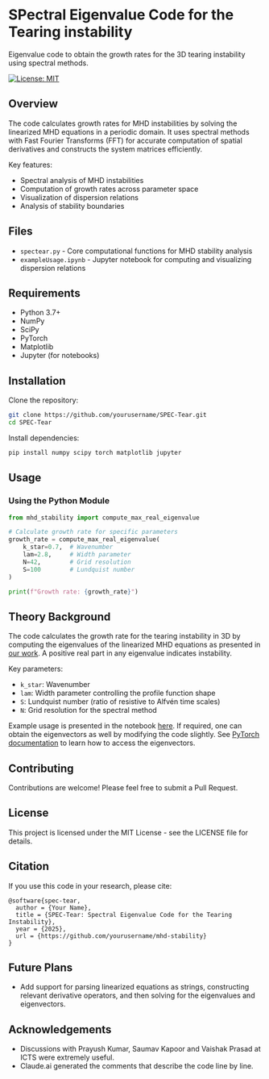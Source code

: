# **SP**ectral **E**igenvalue **C**ode for the **T**earing instability

Eigenvalue code to obtain the growth rates for the 3D tearing instability using spectral methods.



[![License: MIT](https://img.shields.io/badge/License-MIT-yellow.svg)](https://opensource.org/licenses/MIT)


## Overview

The code calculates growth rates for MHD instabilities by solving the linearized MHD equations in a periodic domain. It uses spectral methods with Fast Fourier Transforms (FFT) for accurate computation of spatial derivatives and constructs the system matrices efficiently.

Key features:
- Spectral analysis of MHD instabilities
- Computation of growth rates across parameter space
- Visualization of dispersion relations
- Analysis of stability boundaries

## Files

- `spectear.py` - Core computational functions for MHD stability analysis
- `exampleUsage.ipynb` - Jupyter notebook for computing and visualizing dispersion relations

## Requirements

- Python 3.7+
- NumPy
- SciPy
- PyTorch
- Matplotlib
- Jupyter (for notebooks)

## Installation

Clone the repository:
```bash
git clone https://github.com/yourusername/SPEC-Tear.git
cd SPEC-Tear
```

Install dependencies:
```bash
pip install numpy scipy torch matplotlib jupyter
```

## Usage

### Using the Python Module

```python
from mhd_stability import compute_max_real_eigenvalue

# Calculate growth rate for specific parameters
growth_rate = compute_max_real_eigenvalue(
    k_star=0.7,  # Wavenumber
    lam=2.8,     # Width parameter
    N=42,        # Grid resolution
    S=100        # Lundquist number
)

print(f"Growth rate: {growth_rate}")
```


## Theory Background

The code calculates the growth rate for the tearing instability in 3D by computing the eigenvalues of the linearized MHD equations as presented in [our work](https://arxiv.org/abs/2412.10065v1). A positive real part in any eigenvalue indicates instability.

Key parameters:
- `k_star`: Wavenumber
- `lam`: Width parameter controlling the profile function shape
- `S`: Lundquist number (ratio of resistive to Alfvén time scales)
- `N`: Grid resolution for the spectral method

Example usage is presented in the notebook [here](exampleUsage.ipynb). If required, one can obtain the eigenvectors as well by modifying the code slightly. See [PyTorch documentation](https://pytorch.org/docs/stable/index.html) to learn how to access the eigenvectors. 


## Contributing

Contributions are welcome! Please feel free to submit a Pull Request.

## License

This project is licensed under the MIT License - see the LICENSE file for details.

## Citation

If you use this code in your research, please cite:

```
@software{spec-tear,
  author = {Your Name},
  title = {SPEC-Tear: Spectral Eigenvalue Code for the Tearing Instability},
  year = {2025},
  url = {https://github.com/yourusername/mhd-stability}
}
```

## Future Plans

- Add support for parsing linearized equations as strings, constructing relevant derivative operators, and then solving for the eigenvalues and eigenvectors.

## Acknowledgements

- Discussions with Prayush Kumar, Saumav Kapoor and Vaishak Prasad at ICTS were extremely useful.
- Claude.ai generated the comments that describe the code line by line.
